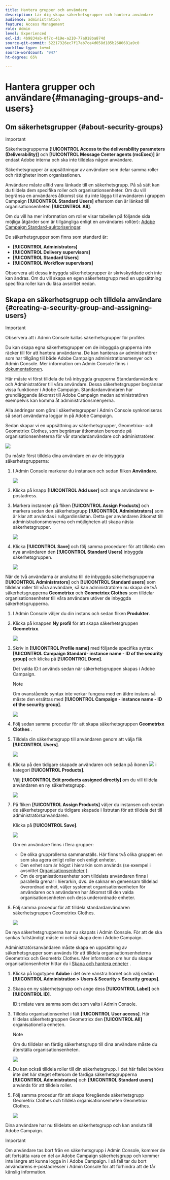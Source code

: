 ```yaml
---
title: Hantera grupper och användare
description: Lär dig skapa säkerhetsgrupper och hantera användare
audience: administration
feature: Access Management
role: Admin
level: Experienced
exl-id: 4b9834ab-0f7c-419e-a210-77a018ba874d
source-git-commit: 52217326ec7f17ab7ce4d058d185b2680681a9c0
workflow-type: tm+mt
source-wordcount: '947'
ht-degree: 65%

---
```


# Hantera grupper och användare{#managing-groups-and-users}

## Om säkerhetsgrupper {#about-security-groups}

>[!IMPORTANT]
>
>Säkerhetsgrupperna **[!UICONTROL Access to the deliverability parameters (Deliverability)]** och **[!UICONTROL Message Center agents (mcExec)]** är endast Adobe interna och ska inte tilldelas någon användare.

Säkerhetsgrupper är uppsättningar av användare som delar samma roller och rättigheter inom organisationen.

Användare måste alltid vara länkade till en säkerhetsgrupp.  På så sätt kan du tilldela dem specifika roller och organisationsenheter. Om du vill begränsa en användares åtkomst ska du inte lägga till användaren i gruppen Campaign **[!UICONTROL Standard Users]** eftersom den är länkad till organisationsenheten **[!UICONTROL All]**.

Om du vill ha mer information om roller visar tabellen på följande sida möjliga åtgärder som är tillgängliga enligt en användares roll(er): [Adobe Campaign Standard-auktoriseringar](https://experienceleague.adobe.com/docs/campaign-standard/assets/acs_rights.pdf).

De säkerhetsgrupper som finns som standard är:

* **[!UICONTROL Administrators]**
* **[!UICONTROL Delivery supervisors]**
* **[!UICONTROL Standard Users]**
* **[!UICONTROL Workflow supervisors]**

Observera att dessa inbyggda säkerhetsgrupper är skrivskyddade och inte kan ändras. Om du vill skapa en egen säkerhetsgrupp med en uppsättning specifika roller kan du läsa avsnittet nedan.

## Skapa en säkerhetsgrupp och tilldela användare {#creating-a-security-group-and-assigning-users}

>[!IMPORTANT]
>
>Observera att i Admin Console kallas säkerhetsgrupper för profiler.

Du kan skapa egna säkerhetsgrupper om de inbyggda grupperna inte räcker till för att hantera användarna.  De kan hanteras av administratörer som har tillgång till både Adobe Campaign administrationsmenyer och Admin Console. Mer information om Admin Console finns i [dokumentationen](https://helpx.adobe.com/se/enterprise/managing/user-guide.html).

Här måste vi först tilldela de två inbyggda grupperna Standardanvändare och Administratörer till våra användare.  Dessa säkerhetsgrupper begränsar vissa funktioner i Adobe Campaign. Standardanvändaren har grundläggande åtkomst till Adobe Campaign medan administratören exempelvis kan komma åt administrationsmenyerna.

Alla ändringar som görs i säkerhetsgrupper i Admin Console synkroniseras så snart användarna loggar in på Adobe Campaign.

Sedan skapar vi en uppsättning av säkerhetsgrupper, Geometrixx- och Geometrixx Clothes, som begränsar åtkomsten beroende på organisationsenheterna för vår standardanvändare och administratörer.

![](assets/ootb_security_group_1.png)

Du måste först tilldela dina användare en av de inbyggda säkerhetsgrupperna:

1. I Admin Console markerar du instansen och sedan fliken **Användare**.

   ![](assets/manage_security_group_2.png)

1. Klicka på knapp **[!UICONTROL Add user]** och ange användarens e-postadress.
1. Markera instansen på fliken **[!UICONTROL Assign Products]** och markera sedan den säkerhetsgrupp **[!UICONTROL Administrators]** som är klar att användas i rullgardinslistan.        Detta ger användaren åtkomst till administrationsmenyerna och möjligheten att skapa nästa säkerhetsgrupper.

   ![](assets/ootb_security_group_2.png)

1. Klicka **[!UICONTROL Save]** och följ samma procedurer för att tilldela den nya användaren den **[!UICONTROL Standard Users]** inbyggda säkerhetsgruppen.

   ![](assets/ootb_security_group_3.png)

När de två användarna är anslutna till de inbyggda säkerhetsgrupperna **[!UICONTROL Administrators]** och **[!UICONTROL Standard users]** som tilldelar roller till våra användare, så kan administratören nu skapa de två säkerhetsgrupperna **Geometrixx** och **Geometrixx Clothes** som tilldelar organisationsenheter till våra användare utöver de inbyggda säkerhetsgrupperna.

1. I Admin Console väljer du din instans och sedan fliken **Produkter**.
1. Klicka på knappen **Ny profil** för att skapa säkerhetsgruppen **Geometrixx**.

   ![](assets/create_security_1.png)

1. Skriv in **[!UICONTROL Profile name]** med följande specifika syntax **[!UICONTROL Campaign Standard- instance name - ID of the security group]** och klicka på **[!UICONTROL Done]**.

   Det valda ID:t används sedan när säkerhetsgruppen skapas i Adobe Campaign.

   >[!NOTE]
   >
   >Om ovanstående syntax inte verkar fungera med en äldre instans så måste den ersättas med **[!UICONTROL Campaign - instance name - ID of the security group]**.

   ![](assets/manage_security_group_1.png)

1. Följ sedan samma procedur för att skapa säkerhetsgruppen **Geometrixx Clothes** .
1. Tilldela din säkerhetsgrupp till användaren genom att välja flik **[!UICONTROL Users]**.

   ![](assets/manage_security_group_2.png)

1. Klicka på den tidigare skapade användaren och sedan på ikonen ![](assets/managing_security_group_10.png) i kategori **[!UICONTROL Products]**.

   Välj **[!UICONTROL Edit products assigned directly]** om du vill tilldela användaren en ny säkerhetsgrupp.

   ![](assets/manage_security_group_8.png)

1. På fliken **[!UICONTROL Assign Products]** väljer du instansen och sedan de säkerhetsgrupper du tidigare skapade i listrutan för att tilldela det till administratörsanvändaren.

   Klicka på **[!UICONTROL Save]**.

   ![](assets/manage_security_group_3.png)

   Om en användare finns i flera grupper:

   * De olika grupprollerna sammanställs.  Här finns två olika grupper: en som ska agera enligt roller och enligt enheter.
   * Den enhet som är högst i hierarkin som används (se exempel i avsnittet [Organisationsenheter](../../administration/using/organizational-units.md) ).
   * Om de organisationsenheter som tilldelats användaren finns i parallella grenar i hierarkin, dvs. de saknar en gemensam tilldelad överordnad enhet, väljer systemet organisationsenheten för användaren och användaren har åtkomst till den valda organisationsenheten och dess underordnade enheter.

1. Följ samma procedur för att tilldela standardanvändaren säkerhetsgruppen Geometrixx Clothes.

   ![](assets/manage_security_group_9.png)

De nya säkerhetsgrupperna har nu skapats i Admin Console. För att de ska synkas fullständigt måste ni också skapa dem i Adobe Campaign.

Administratörsanvändaren måste skapa en uppsättning av säkerhetsgrupper som används för att tilldela organisationsenheterna Geometrixx och Geometrix Clothes.  Mer information om hur du skapar organisationsenheter hittar du i [Skapa och hantera enheter](../../administration/using/organizational-units.md#creating-and-managing-units) .

1. Klicka på logotypen **Adobe** i det övre vänstra hörnet och välj sedan **[!UICONTROL Administration > Users & Security > Security groups]**.
1. Skapa en ny säkerhetsgrupp och ange dess **[!UICONTROL Label]** och **[!UICONTROL ID]**.

   ID:t måste vara samma som det som valts i Admin Console.

1. Tilldela organisationsenhet i fält **[!UICONTROL User access]**.  Här tilldelas säkerhetsgruppen Geometrixx den **[!UICONTROL All]** organisationella enheten.

   >[!NOTE]
   >
   >Om du tilldelar en färdig säkerhetsgrupp till dina användare måste du återställa organisationsenheten.

   ![](assets/manage_security_group_6.png)

1. Du kan också tilldela roller till din säkerhetsgrupp.  I det här fallet behövs inte det här steget eftersom de färdiga säkerhetsgrupperna **[!UICONTROL Administrators]** och **[!UICONTROL Standard users]** används för att tilldela roller.
1. Följ samma procedur för att skapa föregående säkerhetsgrupp Geometrix Clothes och tilldela organisationsenheten Geometrixx Clothes.

   ![](assets/manage_security_group_7.png)

Dina användare har nu tilldelats en säkerhetsgrupp och kan ansluta till Adobe Campaign.

>[!IMPORTANT]
>
>Om användare tas bort från en säkerhetsgrupp i Admin Console, kommer de att fortsätta vara en del av Adobe Campaign säkerhetsgrupp och kommer inte längre att kunna logga in i Adobe Campaign. I så fall tar du bort användarens e-postadresser i Admin Console för att förhindra att de får känslig information.
